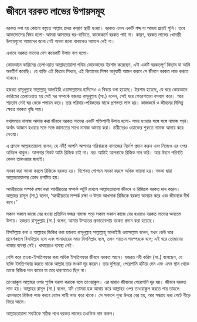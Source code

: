 # জীবনে বরকত লাভের উপায়সমূহ

বরকত বলা হয় কোনো বস্তুতে আল্লাহ প্রদত্ত কল্যাণ স্থায়ী হওয়া। বরকত এমন একটি শব্দ যা আমরা প্রায়ই শুনি। তবে আফসোসের বিষয় হলো- আমরা আমাদের ঘর-বাড়িতে, কাজেকর্মে বরকত পাই না। কারণ, বরকত লাভের খোদায়ী উপায়গুলো আমাদের জানা নেই অথবা জানা থাকলেও আমলে নেই না।

এখানে বরকত লাভের বেশ কয়েকটি উপায় বলা হলো-

কোরআনে কারিমের তেলাওয়াত
আল্লাহতায়ালা পবিত্র কোরআনের ইরশাদ করেছেন, এটা একটি বরকতপূর্ণ কিতাব যা আমি অবতীর্ণ করেছি। যে ব্যক্তি এই কিতাব শিখবে, এই কিতাবের শিক্ষা অনুযায়ী আমল করবে সে জীবনে বরকত লাভ করতে থাকবে।

হজরত রাসূলুল্লাহ সাল্লাল্লাহু আলাইহি ওয়াসাল্লামের হাদিসেও এ বিষয়ে বলা হয়েছে। ইরশাদ হয়েছে, যে ঘরে কোরআনে কারিমের তেলাওয়াত হয় সেই ঘর সম্পর্কে হজরত রাসূলুল্লাহ (সা.) বলেন, সেই ঘরে ফেরেশতারা বসবাস করে। আর শয়তান সেই ঘর থেকে পলায়ন করে। তার পরিবার-পরিজনের মাঝে প্রশস্ততা লাভ হয়। কাজকর্মে ও জীবনের বিভিন্ন ক্ষেত্রে বরকত বৃদ্ধি পায়।

যথাসময়ে নামাজ আদায় করা
জীবনে বরকত লাভের একটি শক্তিশালী উপায় হলো- সময় হওয়ার সঙ্গে সঙ্গে নামাজ পড়া। অর্থাৎ আজান হওয়ার সঙ্গে সঙ্গে জামাতের সাথে নামাজ আদায় করা। নারীদেরও ওয়াক্তের শুরুতে নামাজ আদায় করে নেওয়া।

এ প্রসঙ্গে আল্লাহতায়ালা বলেন, হে নবী! আপনি আপনার পরিবারকে নামাজের নির্দেশ প্রদান করুন এবং নিজেও এর ওপর অবিচল থাকুন। আপনার নিকট আমি রিজিক চাই না। বরং আমিই আপনাকে রিজিক দান করি। আর উত্তম পরিণতি কেবল তাকওয়ার জন্যই।

সদকা করা
সদকা করলে রিজিকে বরকত হয়। বিশেষত গোপনে সদকা করলে অধিক ফায়দা হয়। সদকা দ্বারা আল্লাহতায়ালার ক্রোধ প্রশমিত হয়।

আত্মীয়তার সম্পর্ক রক্ষা করা
আত্মীয়তার সম্পর্ক অটুট রাখলে আল্লাহতায়ালা জীবনে ও রিজিকে বরকত দান করেন। আল্লাহর রাসূল (সা.) বলেন, ‘আত্মীয়তার সম্পর্ক রক্ষা ও উত্তম আখলাক রিজিকে বরকত আনয়ন করে এবং জীবনকে দীর্ঘ করে।’

সকাল সকাল কাজে বের হওয়া
প্রতিদিন ফজর নামাজ পড়ে সকাল সকাল কাজে বের হওয়াও বরকত লাভের অন্যতম উপায়। হজরত রাসূলুল্লাহ (সা.) বলেন, আমার উম্মতের প্রভাতবেলায় বরকত প্রদান করা হয়েছে।

বিসমিল্লাহ বলা ও আল্লাহর জিকির করা
হজরত রাসূলুল্লাহ সাল্লাল্লাহু আলাইহি ওয়াসাল্লাম বলেন, যখন কেউ ঘরে প্রবেশকালে বিসমিল্লাহ বলে এবং পানাহারের সময় বিসমিল্লাহ বলে, তখন শয়তান পরস্পরকে বলে; এই ঘরে তোমাদের থাকার ব্যবস্থা নেই। খাবারেরও ব্যবস্থা নেই।

বেশি করে তওবা-ইসতিগফার করা
অধিক ইসতিগফার জীবনে বরকত আনে। হজরত নবী করিম (সা.) বলেছেন, যে ব্যক্তি ইসতিগফার করতে থাকে আল্লাহ তার সংকট দূর করেন। তার দুশ্চিন্তা, পেরেশানি হটিয়ে দেন এবং এমন স্থান থেকে তাকে রিজিক দান করেন যা তার ধারণাতেও ছিল না।

তাওয়াক্কুল
আল্লাহর ওপর পূর্ণাঙ্গ ভরসা করাকে বলে তাওয়াক্কুল। এর দ্বারাও জীবনের পেরেশানি দূর হয়। জীবনে বরকত লাভ হয়। আল্লাহর রাসূল (সা.) বলেন, যদি তোমরা হক আদায় করে আল্লাহর ওপর তাওয়াক্কুল করতে পার তাহলে এমনভাবে রিজিক লাভ করবে যেমন পাখী লাভ করে থাকে। সে সকালে শূন্য উদরে বের হয়, আর সন্ধ্যায় ভরা পেটে নীড়ে ফিরে আসে।

আল্লাহতায়ালা সবাইকে সঠিক পথে বরকত লাভের তওফিক দান করুন।
